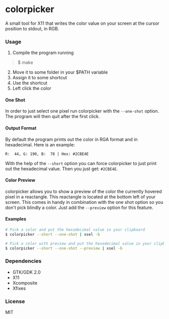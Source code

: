 # colorpicker

A small tool for X11 that writes the color value on your screen at the cursor
position to stdout, in RGB.

### Usage
1. Compile the program running 
> $ make
2. Move it to some folder in your $PATH variable
3. Assign it to some shortcut
4. Use the shortcut
5. Left click the color

#### One Shot

In order to just select one pixel run colorpicker with the `--one-shot` option.
The program will then quit after the first click.

#### Output Format

By default the program prints out the color in RGA format and in hexadecimal.
Here is an example:
```
R:  44, G: 190, B:  78 | Hex: #2CBE4E
```

With the help of the `--short` option you can force colorpicker to just
print out the hexadecimal value. Then you just get: `#2CBE4E`.

#### Color Preview

colorpicker allows you to show a preview of the color the currently hovered
pixel in a reactangle. This reactangle is located at the bottom left of your
screen.  This comes in handy in combination with the one shot option so you
don't pick blindly a color. Just add the `--preview` option for this feature.

#### Examples

```bash
# Pick a color and put the hexadecimal value in your clipboard
$ colorpicker --short --one-shot | xsel -b

# Pick a color with preview and put the hexadecimal value in your clipboard
$ colorpicker --short --one-shot --preview | xsel -b
```

### Dependencies

* GTK/GDK 2.0
* X11
* Xcomposite
* Xfixes

### License

MIT
